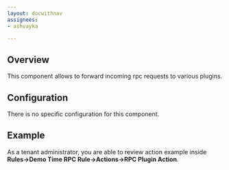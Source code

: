 ```yaml
---
layout: docwithnav
assignees:
- ashvayka

---
```


## Overview

This component allows to forward incoming rpc requests to various plugins. 

## Configuration

There is no specific configuration for this component.

## Example

As a tenant administrator, you are able to review action example inside **Rules->Demo Time RPC Rule->Actions->RPC Plugin Action**.